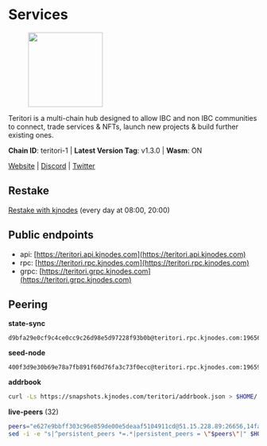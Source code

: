 # Services

<figure><img src="https://raw.githubusercontent.com/kj89/testnet_manuals/main/pingpub/logos/teritori.png" width="150" alt=""><figcaption></figcaption></figure>

Teritori is a multi-chain hub designed to allow IBC and non IBC communities  to connect, trade services & NFTs, launch new projects & build further existing ones.

**Chain ID**: teritori-1 | **Latest Version Tag**: v1.3.0 | **Wasm**: ON

[Website](https://teritori.com) | [Discord](https://discord.gg/teritori) | [Twitter](https://twitter.com/TeritoriNetwork)

## Restake

[Restake with kjnodes](https://restake.app/teritori/torivaloper184ln03hkpt75uhrrr26f66kvcqvf4yn4nc2xjm) (every day at 08:00, 20:00)
## Public endpoints

* api: [https://teritori.api.kjnodes.com](https://teritori.api.kjnodes.com)
* rpc: [https://teritori.rpc.kjnodes.com](https://teritori.rpc.kjnodes.com)
* grpc: [https://teritori.grpc.kjnodes.com](https://teritori.grpc.kjnodes.com)

## Peering

**state-sync**

```text
d9bfa29e0cf9c4ce0cc9c26d98e5d97228f93b0b@teritori.rpc.kjnodes.com:19656
```

**seed-node**

```text
400f3d9e30b69e78a7fb891f60d76fa3c73f0ecc@teritori.rpc.kjnodes.com:19659
```

**addrbook**
```bash
curl -Ls https://snapshots.kjnodes.com/teritori/addrbook.json > $HOME/.teritorid/config/addrbook.json
```

**live-peers** (32)
```bash
peers="e627e9bbff303c96e859de00e5deaaf5104911cd@51.15.228.89:26656,14fa46dbadd79647ebf3e5bc82326d2debc5fd52@51.159.176.185:26656,e3b906fefa58783395fcf72086c698707908a558@141.95.65.26:27736,4d6c820a7d426ad934a5e51f2e020836f0378919@116.202.143.91:26656,88a407d4749e1ccbb630f98ca44f304744d97864@38.242.141.168:26656,d9bfa29e0cf9c4ce0cc9c26d98e5d97228f93b0b@65.109.88.38:19656,920f32f409bbb18b641cdc9513545e2e016c2c62@142.132.203.60:26656,46b7ae20e3cc4264076a91c3601f3894a021a80d@65.108.6.45:36656,a25a3a218a699e71e2a64edaa45f457dfd8507ba@65.21.148.206:26656,ec4126b26336cd61b335345df4ff2a3fbb79338a@65.109.92.240:20026,48980875839186e08e12ebf0d9a2803b45206833@65.109.92.241:38026,26175f13ada3d61c93bca342819fd5dc797bced0@65.109.58.226:28656,ce3baba928ae06cd3ff0af20aec888a82ddffef7@54.37.129.171:26656,d856120f262134ebf13e1d2632d778b69e704208@65.108.4.188:15956,856c165de82fbd0489df9ec6ffaa0958c620e073@198.244.179.127:26656,16f90d350de14a596ebdc683ce5e703c14e40bb3@75.119.146.181:19656,0b27217386756577e1eadf00c4169dc8f041e522@51.210.7.219:26656,8ac41af54dfd91c41de71cde222a55670f2f405d@141.95.65.73:15956,4991cc04c48f96dec265464d5cf276e16f6b302c@31.156.233.3:26656,1d8e2fe7e235c8ca8a8054b3ded24c99702ea739@135.181.17.176:26656,3594b73f909a9c4b87cfe6a361ef8b2b51124dd5@65.109.69.59:15956,5a98d637a16b16bf425a4a785c9d11a7d1e5b8a0@65.21.131.215:26736,82ebb17ddac20928fb8107201dad9f5aea7f9132@198.244.200.3:26656,593b8319d1d4b1958e7daba8c3bbb56795cb59ba@146.59.81.92:51656,571084dbc97e895d11f748fccdcd1a098d8f169a@15.235.115.156:10002,b212d5740b2e11e54f56b072dc13b6134650cfb5@134.65.192.81:26656,526d8c7c44f59be9a39d7463c576b68c0db23174@65.108.234.23:15956,a35dc0cd0efd7e04d3334d781112bae0698a8f57@164.92.131.1:26656,b336b83d9bab0b8cf96a3833efcbc196fab63fdd@212.95.51.215:36656,1f858b8cc8e18ef05de79dd470ad29ba29ddbeb7@65.108.77.106:26889,6ef7a8bc7a3cc0856594f12570e8f2282a099dcf@65.109.93.152:26796,8f75bd347c90fbaa2c96eb187a413bb3751b3a7e@51.81.208.70:15956"
sed -i -e "s|^persistent_peers *=.*|persistent_peers = \"$peers\"|" $HOME/.teritorid/config/config.toml
```
